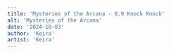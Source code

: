 ```yaml
---
title: 'Mysteries of the Arcana - 8.9 Knock Knock'
alt: 'Mysteries of the Arcana'
date: '2024-10-03'
author: 'Keira'
artist: 'Keira'
---
```

